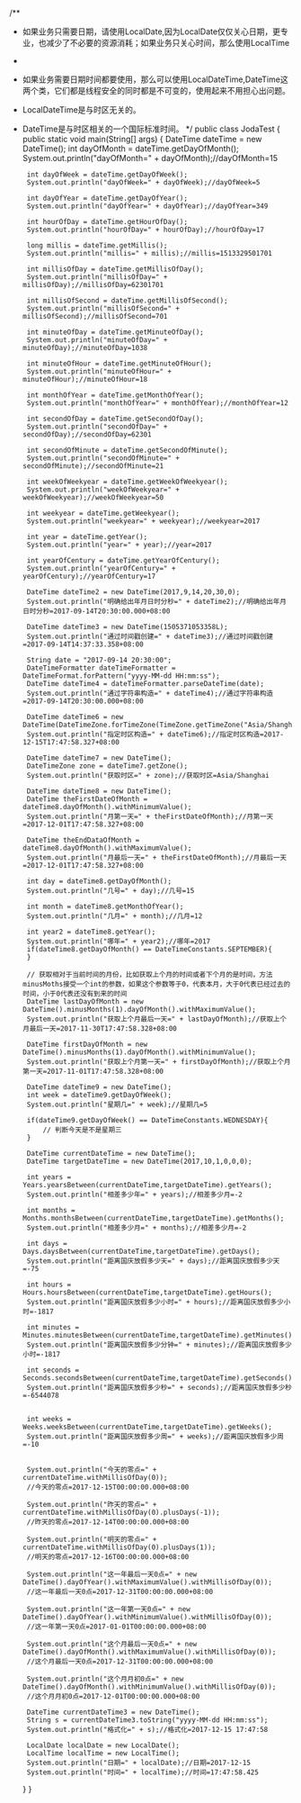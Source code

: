 /**
 * 如果业务只需要日期，请使用LocalDate,因为LocalDate仅仅关心日期，更专业，也减少了不必要的资源消耗；如果业务只关心时间，那么使用LocalTime
 *
 * 如果业务需要日期时间都要使用，那么可以使用LocalDateTime,DateTime这两个类，它们都是线程安全的同时都是不可变的，使用起来不用担心出问题。
 * LocalDateTime是与时区无关的。
 * DateTime是与时区相关的一个国际标准时间。
 */
public class JodaTest {
    public static void main(String[] args) {
        DateTime dateTime = new DateTime();
        int dayOfMonth = dateTime.getDayOfMonth();
        System.out.println("dayOfMonth=" + dayOfMonth);//dayOfMonth=15

        int dayOfWeek = dateTime.getDayOfWeek();
        System.out.println("dayOfWeek=" + dayOfWeek);//dayOfWeek=5

        int dayOfYear = dateTime.getDayOfYear();
        System.out.println("dayOfYear=" + dayOfYear);//dayOfYear=349

        int hourOfDay = dateTime.getHourOfDay();
        System.out.println("hourOfDay=" + hourOfDay);//hourOfDay=17

        long millis = dateTime.getMillis();
        System.out.println("millis=" + millis);//millis=1513329501701

        int millisOfDay = dateTime.getMillisOfDay();
        System.out.println("millisOfDay=" + millisOfDay);//millisOfDay=62301701

        int millisOfSecond = dateTime.getMillisOfSecond();
        System.out.println("millisOfSecond=" + millisOfSecond);//millisOfSecond=701

        int minuteOfDay = dateTime.getMinuteOfDay();
        System.out.println("minuteOfDay=" + minuteOfDay);//minuteOfDay=1038

        int minuteOfHour = dateTime.getMinuteOfHour();
        System.out.println("minuteOfHour=" + minuteOfHour);//minuteOfHour=18

        int monthOfYear = dateTime.getMonthOfYear();
        System.out.println("monthOfYear=" + monthOfYear);//monthOfYear=12

        int secondOfDay = dateTime.getSecondOfDay();
        System.out.println("secondOfDay=" + secondOfDay);//secondOfDay=62301

        int secondOfMinute = dateTime.getSecondOfMinute();
        System.out.println("secondOfMinute=" + secondOfMinute);//secondOfMinute=21

        int weekOfWeekyear = dateTime.getWeekOfWeekyear();
        System.out.println("weekOfWeekyear=" + weekOfWeekyear);//weekOfWeekyear=50

        int weekyear = dateTime.getWeekyear();
        System.out.println("weekyear=" + weekyear);//weekyear=2017

        int year = dateTime.getYear();
        System.out.println("year=" + year);//year=2017

        int yearOfCentury = dateTime.getYearOfCentury();
        System.out.println("yearOfCentury=" + yearOfCentury);//yearOfCentury=17

        DateTime dateTime2 = new DateTime(2017,9,14,20,30,0);
        System.out.println("明确给出年月日时分秒=" + dateTime2);//明确给出年月日时分秒=2017-09-14T20:30:00.000+08:00

        DateTime dateTime3 = new DateTime(1505371053358L);
        System.out.println("通过时间戳创建=" + dateTime3);//通过时间戳创建=2017-09-14T14:37:33.358+08:00

        String date = "2017-09-14 20:30:00";
        DateTimeFormatter dateTimeFormatter = DateTimeFormat.forPattern("yyyy-MM-dd HH:mm:ss");
        DateTime dateTime4 = dateTimeFormatter.parseDateTime(date);
        System.out.println("通过字符串构造=" + dateTime4);//通过字符串构造=2017-09-14T20:30:00.000+08:00

        DateTime dateTime6 = new DateTime(DateTimeZone.forTimeZone(TimeZone.getTimeZone("Asia/Shanghai")));
        System.out.println("指定时区构造=" + dateTime6);//指定时区构造=2017-12-15T17:47:58.327+08:00

        DateTime dateTime7 = new DateTime();
        DateTimeZone zone = dateTime7.getZone();
        System.out.println("获取时区=" + zone);//获取时区=Asia/Shanghai

        DateTime dateTime8 = new DateTime();
        DateTime theFirstDateOfMonth = dateTime8.dayOfMonth().withMinimumValue();
        System.out.println("月第一天=" + theFirstDateOfMonth);//月第一天=2017-12-01T17:47:58.327+08:00

        DateTime theEndDataOfMonth = dateTime8.dayOfMonth().withMaximumValue();
        System.out.println("月最后一天=" + theFirstDateOfMonth);//月最后一天=2017-12-01T17:47:58.327+08:00

        int day = dateTime8.getDayOfMonth();
        System.out.println("几号=" + day);//几号=15

        int month = dateTime8.getMonthOfYear();
        System.out.println("几月=" + month);//几月=12

        int year2 = dateTime8.getYear();
        System.out.println("哪年=" + year2);//哪年=2017
        if(dateTime8.getDayOfMonth() == DateTimeConstants.SEPTEMBER){
        }

        // 获取相对于当前时间的月份，比如获取上个月的时间或者下个月的是时间，方法minusMoths接受一个int的参数，如果这个参数等于0，代表本月，大于0代表已经过去的时间，小于0代表还没有到来的时间
        DateTime lastDayOfMonth = new DateTime().minusMonths(1).dayOfMonth().withMaximumValue();
        System.out.println("获取上个月最后一天=" + lastDayOfMonth);//获取上个月最后一天=2017-11-30T17:47:58.328+08:00

        DateTime firstDayOfMonth = new DateTime().minusMonths(1).dayOfMonth().withMinimumValue();
        System.out.println("获取上个月第一天=" + firstDayOfMonth);//获取上个月第一天=2017-11-01T17:47:58.328+08:00

        DateTime dateTime9 = new DateTime();
        int week = dateTime9.getDayOfWeek();
        System.out.println("星期几=" + week);//星期几=5

        if(dateTime9.getDayOfWeek() == DateTimeConstants.WEDNESDAY){
            // 判断今天是不是星期三
        }

        DateTime currentDateTime = new DateTime();
        DateTime targetDateTime = new DateTime(2017,10,1,0,0,0);

        int years = Years.yearsBetween(currentDateTime,targetDateTime).getYears();
        System.out.println("相差多少年=" + years);//相差多少月=-2

        int months = Months.monthsBetween(currentDateTime,targetDateTime).getMonths();
        System.out.println("相差多少月=" + months);//相差多少月=-2

        int days = Days.daysBetween(currentDateTime,targetDateTime).getDays();
        System.out.println("距离国庆放假多少天=" + days);//距离国庆放假多少天=-75

        int hours = Hours.hoursBetween(currentDateTime,targetDateTime).getHours();
        System.out.println("距离国庆放假多少小时=" + hours);//距离国庆放假多少小时=-1817

        int minutes = Minutes.minutesBetween(currentDateTime,targetDateTime).getMinutes();
        System.out.println("距离国庆放假多少分钟=" + minutes);//距离国庆放假多少小时=-1817

        int seconds = Seconds.secondsBetween(currentDateTime,targetDateTime).getSeconds();
        System.out.println("距离国庆放假多少秒=" + seconds);//距离国庆放假多少秒=-6544078


        int weeks = Weeks.weeksBetween(currentDateTime,targetDateTime).getWeeks();
        System.out.println("距离国庆放假多少周=" + weeks);//距离国庆放假多少周=-10


        System.out.println("今天的零点=" + currentDateTime.withMillisOfDay(0));
        //今天的零点=2017-12-15T00:00:00.000+08:00

        System.out.println("昨天的零点=" + currentDateTime.withMillisOfDay(0).plusDays(-1));
        //昨天的零点=2017-12-14T00:00:00.000+08:00

        System.out.println("明天的零点=" + currentDateTime.withMillisOfDay(0).plusDays(1));
        //明天的零点=2017-12-16T00:00:00.000+08:00

        System.out.println("这一年最后一天0点=" + new DateTime().dayOfYear().withMaximumValue().withMillisOfDay(0));
        //这一年最后一天0点=2017-12-31T00:00:00.000+08:00

        System.out.println("这一年第一天0点=" + new DateTime().dayOfYear().withMinimumValue().withMillisOfDay(0));
        //这一年第一天0点=2017-01-01T00:00:00.000+08:00

        System.out.println("这个月最后一天0点=" + new DateTime().dayOfMonth().withMaximumValue().withMillisOfDay(0));
        //这个月最后一天0点=2017-12-31T00:00:00.000+08:00

        System.out.println("这个月月初0点=" + new DateTime().dayOfMonth().withMinimumValue().withMillisOfDay(0));
        //这个月月初0点=2017-12-01T00:00:00.000+08:00

        DateTime currentDateTime3 = new DateTime();
        String s = currentDateTime3.toString("yyyy-MM-dd HH:mm:ss");
        System.out.println("格式化=" + s);//格式化=2017-12-15 17:47:58

        LocalDate localDate = new LocalDate();
        LocalTime localTime = new LocalTime();
        System.out.println("日期=" + localDate);//日期=2017-12-15
        System.out.println("时间=" + localTime);//时间=17:47:58.425
    }
}
